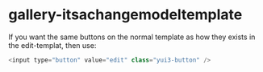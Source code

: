 gallery-itsachangemodeltemplate
========

If you want the same buttons on the normal template as how they exists in the edit-templat, then use:
```js
<input type="button" value="edit" class="yui3-button" />
```